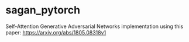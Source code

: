 # sagan_pytorch
Self-Attention Generative Adversarial Networks implementation using this paper: https://arxiv.org/abs/1805.08318v1
